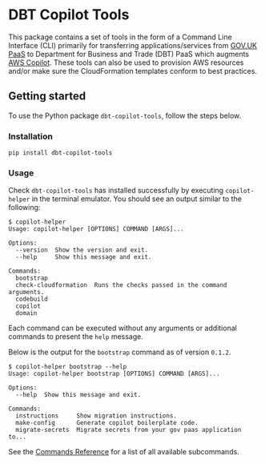# DBT Copilot Tools

This package contains a set of tools in the form of a Command Line Interface (CLI) primarily for transferring applications/services from [GOV.UK PaaS](https://www.cloud.service.gov.uk) to Department for Business and Trade (DBT) PaaS which augments [AWS Copilot](https://aws.github.io/copilot-cli/). These tools can also be used to provision AWS resources and/or make sure the CloudFormation templates conform to best practices.

## Getting started

To use the Python package `dbt-copilot-tools`, follow the steps below.

### Installation

```shell
pip install dbt-copilot-tools
```

### Usage

Check `dbt-copilot-tools` has installed successfully by executing `copilot-helper` in the terminal emulator. You should see an output similar to the following:

```shell
$ copilot-helper
Usage: copilot-helper [OPTIONS] COMMAND [ARGS]...

Options:
  --version  Show the version and exit.
  --help     Show this message and exit.

Commands:
  bootstrap
  check-cloudformation  Runs the checks passed in the command arguments.
  codebuild
  copilot
  domain
```

Each command can be executed without any arguments or additional commands to present the `help` message.

Below is the output for the `bootstrap` command as of version `0.1.2`.

```shell
$ copilot-helper bootstrap --help
Usage: copilot-helper bootstrap [OPTIONS] COMMAND [ARGS]...

Options:
  --help  Show this message and exit.

Commands:
  instructions     Show migration instructions.
  make-config      Generate copilot boilerplate code.
  migrate-secrets  Migrate secrets from your gov paas application to...
```

See the [Commands Reference](./COMMANDS.md) for a list of all available subcommands.
